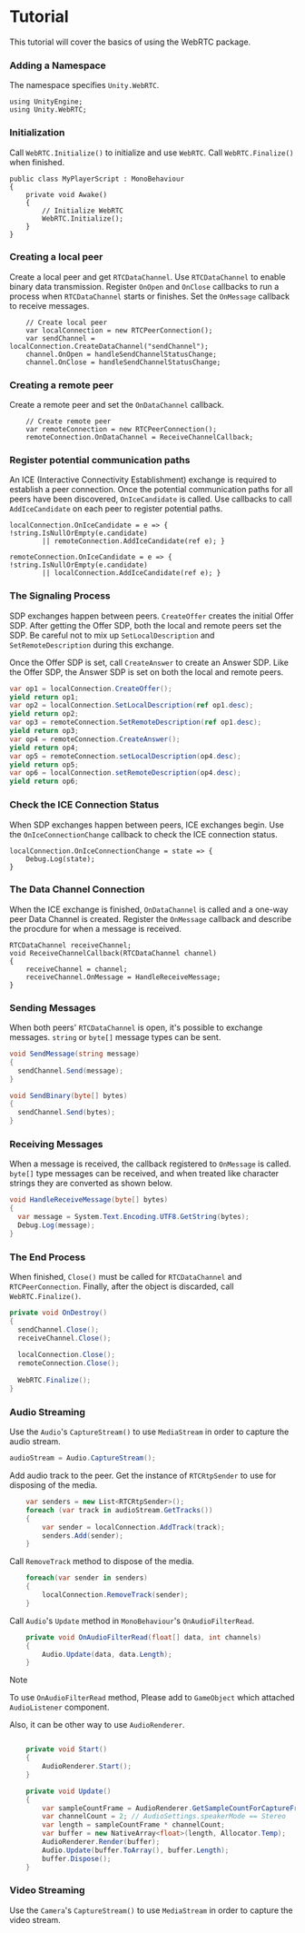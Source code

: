 # Tutorial

This tutorial will cover the basics of using the WebRTC package.


### Adding a Namespace

The namespace specifies `Unity.WebRTC`.

```CSharp
using UnityEngine;
using Unity.WebRTC;
```

### Initialization

Call `WebRTC.Initialize()` to initialize and use `WebRTC`. Call `WebRTC.Finalize()` when finished.

```CSharp
public class MyPlayerScript : MonoBehaviour
{
    private void Awake()
    {
        // Initialize WebRTC
        WebRTC.Initialize();
    }
}
```

### Creating a local peer

Create a local peer and get `RTCDataChannel`. Use `RTCDataChannel` to enable binary data transmission. Register `OnOpen` and `OnClose` callbacks to run a process when `RTCDataChannel` starts or finishes. Set the `OnMessage` callback to receive messages.

```CSharp
    // Create local peer
    var localConnection = new RTCPeerConnection();
    var sendChannel = localConnection.CreateDataChannel("sendChannel");
    channel.OnOpen = handleSendChannelStatusChange;
    channel.OnClose = handleSendChannelStatusChange;
```

### Creating a remote peer

Create a remote peer and set the `OnDataChannel` callback.

```CSharp
    // Create remote peer
    var remoteConnection = new RTCPeerConnection();
    remoteConnection.OnDataChannel = ReceiveChannelCallback;
```

### Register potential communication paths

An ICE (Interactive Connectivity Establishment) exchange is required to establish a peer connection. Once the potential communication paths for all peers have been discovered, `OnIceCandidate` is called. Use callbacks to call `AddIceCandidate` on each peer to register potential paths.


```CSharp
localConnection.OnIceCandidate = e => { !string.IsNullOrEmpty(e.candidate)
        || remoteConnection.AddIceCandidate(ref e); }

remoteConnection.OnIceCandidate = e => { !string.IsNullOrEmpty(e.candidate)
        || localConnection.AddIceCandidate(ref e); }

```

### The Signaling Process

SDP exchanges happen between peers. `CreateOffer` creates the initial Offer SDP. After getting the Offer SDP, both the local and remote peers set the SDP. Be careful not to mix up `SetLocalDescription` and `SetRemoteDescription` during this exchange. 

Once the Offer SDP is set, call `CreateAnswer` to create an Answer SDP. Like the Offer SDP, the Answer SDP is set on both the local and remote peers.

```csharp
var op1 = localConnection.CreateOffer();
yield return op1;
var op2 = localConnection.SetLocalDescription(ref op1.desc);
yield return op2;
var op3 = remoteConnection.SetRemoteDescription(ref op1.desc);
yield return op3;
var op4 = remoteConnection.CreateAnswer();
yield return op4;
var op5 = remoteConnection.setLocalDescription(op4.desc);
yield return op5;
var op6 = localConnection.setRemoteDescription(op4.desc);
yield return op6;
```

### Check the ICE Connection Status

When SDP exchanges happen between peers, ICE exchanges begin. Use the `OnIceConnectionChange` callback to check the ICE connection status.

```CSharp
localConnection.OnIceConnectionChange = state => {
    Debug.Log(state);
}
```

### The Data Channel Connection

When the ICE exchange is finished, `OnDataChannel` is called and a one-way peer Data Channel is created.
Register the `OnMessage` callback and describe the procdure for when a message is received.

```CSharp
RTCDataChannel receiveChannel;
void ReceiveChannelCallback(RTCDataChannel channel) 
{
    receiveChannel = channel;
    receiveChannel.OnMessage = HandleReceiveMessage;  
}
```

### Sending Messages

When both peers' `RTCDataChannel` is open, it's possible to exchange messages. `string` or `byte[]` message types can be sent. 

```csharp
void SendMessage(string message)
{
  sendChannel.Send(message);
}

void SendBinary(byte[] bytes)
{
  sendChannel.Send(bytes);
}
```

### Receiving Messages

When a message is received, the callback registered to `OnMessage` is called. `byte[]` type messages can be received, and when treated like character strings they are converted as shown below.

```csharp
void HandleReceiveMessage(byte[] bytes)
{
  var message = System.Text.Encoding.UTF8.GetString(bytes);
  Debug.Log(message);
}
```

### The End Process

When finished, `Close()` must be called for `RTCDataChannel` and `RTCPeerConnection`. Finally, after the object is discarded, call `WebRTC.Finalize()`.

```csharp
private void OnDestroy()
{
  sendChannel.Close();
  receiveChannel.Close();
  
  localConnection.Close();
  remoteConnection.Close();
  
  WebRTC.Finalize();
}
```

### Audio Streaming

Use the `Audio`'s `CaptureStream()` to use `MediaStream` in order to capture the audio stream. 

```csharp
audioStream = Audio.CaptureStream();
```

Add audio track to the peer. Get the instance of `RTCRtpSender` to use for disposing of the media.

```csharp
    var senders = new List<RTCRtpSender>();
    foreach (var track in audioStream.GetTracks())
    {
        var sender = localConnection.AddTrack(track);
        senders.Add(sender);
    }
```

Call `RemoveTrack` method to dispose of the media.

```csharp
    foreach(var sender in senders)
    {
        localConnection.RemoveTrack(sender);
    }
```

Call `Audio`'s `Update` method in `MonoBehaviour`'s `OnAudioFilterRead`.

```csharp
    private void OnAudioFilterRead(float[] data, int channels)
    {
        Audio.Update(data, data.Length);
    }
```

> [!NOTE]
> To use `OnAudioFilterRead` method, Please add to `GameObject` which attached `AudioListener` component.

Also, it can be other way to use `AudioRenderer`.

```csharp

    private void Start()
    {
        AudioRenderer.Start();
    }

    private void Update()
    {
        var sampleCountFrame = AudioRenderer.GetSampleCountForCaptureFrame();
        var channelCount = 2; // AudioSettings.speakerMode == Stereo
        var length = sampleCountFrame * channelCount;
        var buffer = new NativeArray<float>(length, Allocator.Temp);
        AudioRenderer.Render(buffer);
        Audio.Update(buffer.ToArray(), buffer.Length);
        buffer.Dispose();
    }

```

### Video Streaming

Use the `Camera`'s `CaptureStream()` to use `MediaStream` in order to capture the video stream. 
